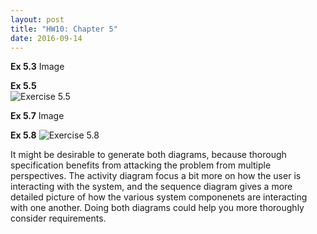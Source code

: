 ```yaml
---
layout: post
title: "HW10: Chapter 5"
date: 2016-09-14
---
```

<b>Ex 5.3</b>
Image

<b>Ex 5.5</b>  
![Exercise 5.5](https://waltermblair.github.io/HW10Ex5.5.png "Exercise 5.5")

<b>Ex 5.7</b>
Image

<b>Ex 5.8</b>
![Exercise 5.8](waltermblair.github.io/HW10Ex5.8.png "Exercise 5.8")

It might be desirable to generate both diagrams, because thorough specification benefits from attacking the problem from multiple perspectives. The activity diagram focus a bit more on how the user is interacting with the system, and the sequence diagram gives a more detailed picture of how the various system componenets are interacting with one another. Doing both diagrams could help you more thoroughly consider requirements.

